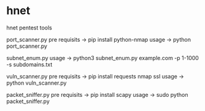 # hnet
hnet pentest tools

port_scanner.py
pre requisits -> pip install python-nmap
usage -> python port_scanner.py

subnet_enum.py
usage -> python3 subnet_enum.py example.com -p 1-1000 -s subdomains.txt

vuln_scanner.py
pre requisits -> pip install requests nmap ssl
usage -> python vuln_scanner.py

packet_sniffer.py
pre requisits -> pip install scapy
usage -> sudo python packet_sniffer.py
